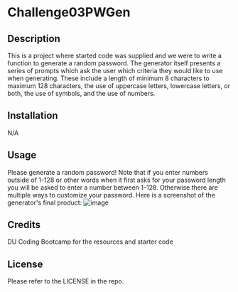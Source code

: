# Challenge03PWGen
## Description

This is a project where started code was supplied and we were to write a function to generate a random password. The generator itself presents a series of prompts which ask the user which criteria they would like to use when generating. These include a length of minimum 8 characters to maximum 128 characters, the use of uppercase letters, lowercase letters, or both, the use of symbols, and the use of numbers. 

## Installation

N/A

## Usage

Please generate a random password! Note that if you enter numbers outside of 1-128 or other words when it first asks for your password length you will be asked to enter a number between 1-128. Otherwise there are multiple ways to customize your password. Here is a screenshot of the generator's final product: ![image](https://user-images.githubusercontent.com/123116188/218344928-54b72a7e-b8b4-4c8c-9ba2-3a52332eadf9.png)


## Credits

DU Coding Bootcamp for the resources and starter code

## License

Please refer to the LICENSE in the repo.
